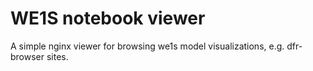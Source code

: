 # WE1S notebook viewer

A simple nginx viewer for browsing we1s model visualizations, e.g. dfr-browser sites.

